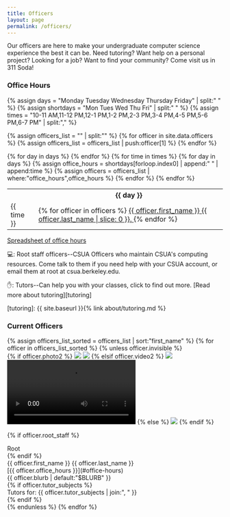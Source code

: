 ```yaml
---
title: Officers
layout: page
permalink: /officers/
---
```


Our officers are here to make your undergraduate computer science experience
the best it can be. Need tutoring? Want help on a personal project? Looking for
a job? Want to find your community? Come visit us in 311 Soda!

### Office Hours

{% assign days = "Monday Tuesday Wednesday Thursday Friday" | split:" " %}
{% assign shortdays = "Mon Tues Wed Thu Fri" | split:" " %}
{% assign times = "10-11 AM,11-12 PM,12-1 PM,1-2 PM,2-3 PM,3-4 PM,4-5 PM,5-6 PM,6-7 PM"
	| split:"," %}

{% assign officers_list = "" | split:"" %}
{% for officer in site.data.officers %}
{% assign officers_list = officers_list | push:officer[1] %}
{% endfor %}

<div class="officer-calendar">
<table>
<tr>
<th>
</th>
{% for day in days %}
<th class="day">
{{ day }}
</th>
{% endfor %}
</tr>
{% for time in times %}
<tr>
<td class="time">
{{ time }}
</td>
{% for day in days %}
{% assign office_hours = shortdays[forloop.index0] | append:" " | append:time %}
{% assign officers = officers_list | where:"office_hours",office_hours %}
<td class="officer-cell {% if officers %} occupied {% endif %}">
{% for officer in officers %}
<a href="#{{ officer.first_name }}{{ officer.last_name }}">
<span class="{% if officer.root_staff %} root-staff {% endif %}">
<span class="{% if officer.tutor_subjects %} tutor {% endif %}">
<span class="officer-name">{{ officer.first_name }} {{ officer.last_name | slice: 0 }}.</span>
</span>
</span>
</a>
{% endfor %}
</td>
{% endfor %}
</tr>
{% endfor %}
</table>
</div>

[Spreadsheet of office hours][oh]

[oh]: https://docs.google.com/spreadsheets/d/1EXPLi9cWIM1x5mC6fq6_MQnvJ5aantnrjwcIfEXqHuc/edit#gid=0


💻: Root staff officers--CSUA Officers who maintain CSUA's computing resources.
Come talk to them if you need help with your CSUA account, or email them at
root at csua.berkeley.edu.

✋: Tutors--Can help you with your classes, click to find out more. [Read more
about tutoring][tutoring]

[tutoring]: {{ site.baseurl }}{% link about/tutoring.md %}

### Current Officers

<div class="roster">
{% assign officers_list_sorted = officers_list | sort:"first_name" %}
{% for officer in officers_list_sorted %}
{% unless officer.invisible %}
<div class="officer" >
<div class="id-target" id="{{ officer.first_name }}{{ officer.last_name }}"></div>

<div class="photo-frame">
{% if officer.photo2 %}
<img class="photoone" src="https://www.csua.berkeley.edu/media/{{ officer.photo1 }}">
<img class="phototwo" src="https://www.csua.berkeley.edu/media/{{ officer.photo2 }}">
{% elsif officer.video2 %}
<img class="photoone" src="https://www.csua.berkeley.edu/media/{{ officer.photo1 }}">
<video class="videotwo" loop nocontrols onmouseover="play()" onmouseoff="pause()">
<source src="https://www.csua.berkeley.edu/media/{{ officer.video2 }}" type="video/mp4"></source>
</video>
{% else %}
<img class="single" src="https://www.csua.berkeley.edu/media/{{ officer.photo1 | default:"images/officers/cardigan.jpg" }}">
{% endif %}

{% if officer.root_staff %}
<div class="root-staff-banner">Root</div>
{% endif %}
</div>
<div class="name">{{ officer.first_name }} {{ officer.last_name }}</div>
<div class="officehours" markdown="1">
[{{ officer.office_hours }}](#office-hours)
</div>
<div class="blurb">{{ officer.blurb | default:"$BLURB" }}</div>
{% if officer.tutor_subjects %}
<div class="tutor-subjects">Tutors for: {{ officer.tutor_subjects | join:", " }}</div>
{% endif %}
</div>
{% endunless %}
{% endfor %}
</div>

